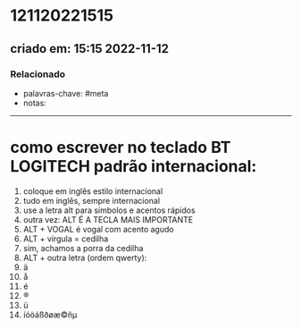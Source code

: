 # 121120221515
## criado em: 15:15 2022-11-12

### Relacionado
- palavras-chave: #meta 
- notas: 
---
# como escrever no teclado BT LOGITECH padrão internacional:
1. coloque em inglês estilo internacional
2. tudo em inglês, sempre internacional
3. use a letra alt para símbolos e acentos rápidos
4. outra vez: ALT É A TECLA MAIS IMPORTANTE
5. ALT + VOGAL é vogal com acento agudo
6. ALT + vírgula = cedilha
7. sim, achamos a porra da cedilha
8. ALT + outra letra (ordem qwerty):
9. ä
10. å
11. é
12. ®
13. ü
14. íóöáßðøæ©ñµ
